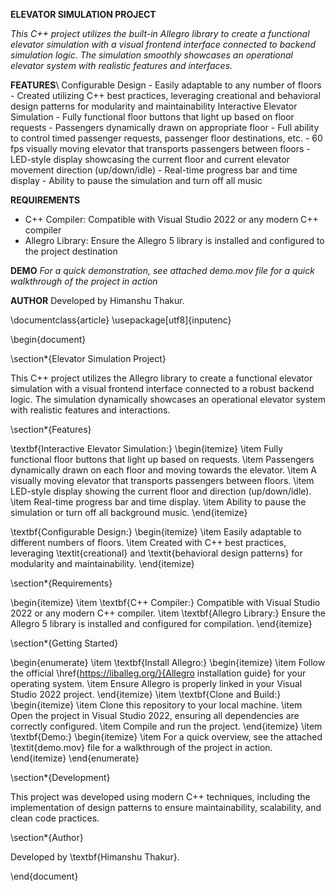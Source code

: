 **ELEVATOR SIMULATION PROJECT**

_This C++ project utilizes the built-in Allegro library to create a functional elevator simulation with a visual frontend interface connected to backend simulation logic. The simulation smoothly showcases an operational elevator system with realistic features and interfaces._

**FEATURES**\\
  Configurable Design
    - Easily adaptable to any number of floors
    - Created utilizing C++ best practices, leveraging creational and behavioral design patterns for modularity and maintainability
  Interactive Elevator Simulation
    - Fully functional floor buttons that light up based on floor requests
    - Passengers dynamically drawn on appropriate floor
    - Full ability to control timed passenger requests, passenger floor destinations, etc.
    - 60 fps visually moving elevator that transports passengers between floors
    - LED-style display showcasing the current floor and current elevator movement direction (up/down/idle)
    - Real-time progress bar and time display
    - Ability to pause the simulation and turn off all music

**REQUIREMENTS**
 - C++ Compiler: Compatible with Visual Studio 2022 or any modern C++ compiler
 - Allegro Library: Ensure the Allegro 5 library is installed and configured to the project destination

**DEMO**
_For a quick demonstration, see attached demo.mov file for a quick walkthrough of the project in action_

**AUTHOR**
Developed by Himanshu Thakur.

\documentclass{article}
\usepackage[utf8]{inputenc}

\begin{document}

\section*{Elevator Simulation Project}

This C++ project utilizes the Allegro library to create a functional elevator simulation with a visual frontend interface connected to a robust backend logic. The simulation dynamically showcases an operational elevator system with realistic features and interactions.

\section*{Features}

\textbf{Interactive Elevator Simulation:}
\begin{itemize}
    \item Fully functional floor buttons that light up based on requests.
    \item Passengers dynamically drawn on each floor and moving towards the elevator.
    \item A visually moving elevator that transports passengers between floors.
    \item LED-style display showing the current floor and direction (up/down/idle).
    \item Real-time progress bar and time display.
    \item Ability to pause the simulation or turn off all background music.
\end{itemize}

\textbf{Configurable Design:}
\begin{itemize}
    \item Easily adaptable to different numbers of floors.
    \item Created with C++ best practices, leveraging \textit{creational} and \textit{behavioral design patterns} for modularity and maintainability.
\end{itemize}

\section*{Requirements}

\begin{itemize}
    \item \textbf{C++ Compiler:} Compatible with Visual Studio 2022 or any modern C++ compiler.
    \item \textbf{Allegro Library:} Ensure the Allegro 5 library is installed and configured for compilation.
\end{itemize}

\section*{Getting Started}

\begin{enumerate}
    \item \textbf{Install Allegro:}
    \begin{itemize}
        \item Follow the official \href{https://liballeg.org/}{Allegro installation guide} for your operating system.
        \item Ensure Allegro is properly linked in your Visual Studio 2022 project.
    \end{itemize}
    \item \textbf{Clone and Build:}
    \begin{itemize}
        \item Clone this repository to your local machine.
        \item Open the project in Visual Studio 2022, ensuring all dependencies are correctly configured.
        \item Compile and run the project.
    \end{itemize}
    \item \textbf{Demo:}
    \begin{itemize}
        \item For a quick overview, see the attached \textit{demo.mov} file for a walkthrough of the project in action.
    \end{itemize}
\end{enumerate}

\section*{Development}

This project was developed using modern C++ techniques, including the implementation of design patterns to ensure maintainability, scalability, and clean code practices.

\section*{Author}

Developed by \textbf{Himanshu Thakur}.

\end{document}

